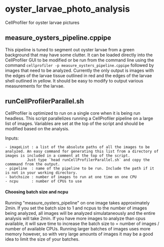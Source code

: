 # oyster_larvae_photo_analysis
CellProfiler for oyster larvae pictures


## measure_oysters_pipeline.cppipe

This pipeline is tuned to segment out oyster larvae from a green background that may have some clutter. It can be loaded directly into the CellProfiler GUI to be modified or be run from the command line using the command `cellprofiler -p measure_oysters_pipeline.cppipe` followed by images that need to be analyzed. Currently the only output is images with the edges of the larvae tissue outlined in red and the edges of the larvae shell outlined in yellow. It should be easy to modify to output various measurements for the larvae.

## runCellProfilerParallel.sh

CellProfiler is optimized to run on a single core when it is being run headless. This script parallelizes running a CellProfiler pipeline on a large list of images. Variables are set at the top of the script and should be modified based on the analysis.


Inputs:

	- imageList : a list of the absolute paths of all the images to be analyzed. An easy command for generating this list from a directory of images is included in a comment at the top of the script. 
		      Just type `head runCellProfilerParallel.sh` and copy the commmand from the output.
	- pipeline  : name of the pipeline to be run. Include the path if it is not in your working directory.
	- batchsize : number of images to run at one time on one CPU
	- ncpu      : number of CPUs to use

#### Choosing batch size and ncpu

Running "measure_oysters_pipeline" on one image takes approximately 2min. If you set the batch size to 1 and ncpus to the number of images being analyzed, all images will be analyzed simulataneously and the entire analysis will take 2min. If you have more images to analyze than cpus available, it will save time to increase the batch size to = number of images / number of available CPUs. Running larger batches of images uses more memory however, so with very large amounts of images it may be a good idea to limit the size of your batches.
